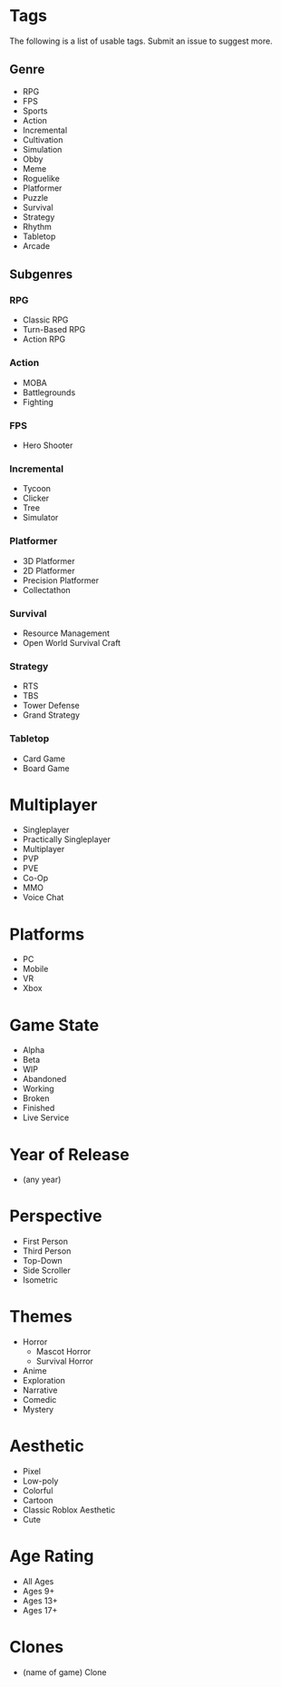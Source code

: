 # Tags
The following is a list of usable tags. Submit an issue to suggest more.

## Genre
- RPG
- FPS
- Sports
- Action
- Incremental
- Cultivation
- Simulation
- Obby
- Meme
- Roguelike
- Platformer
- Puzzle
- Survival
- Strategy
- Rhythm
- Tabletop
- Arcade

## Subgenres
### RPG
- Classic RPG
- Turn-Based RPG
- Action RPG
### Action
- MOBA
- Battlegrounds
- Fighting
### FPS
- Hero Shooter
### Incremental
- Tycoon
- Clicker
- Tree
- Simulator
### Platformer
- 3D Platformer
- 2D Platformer
- Precision Platformer
- Collectathon
### Survival
- Resource Management
- Open World Survival Craft
### Strategy
- RTS
- TBS
- Tower Defense
- Grand Strategy
### Tabletop
- Card Game
- Board Game

# Multiplayer
- Singleplayer
- Practically Singleplayer
- Multiplayer
- PVP
- PVE
- Co-Op
- MMO
- Voice Chat

# Platforms
- PC
- Mobile
- VR
- Xbox

# Game State
- Alpha
- Beta
- WIP
- Abandoned
- Working
- Broken
- Finished
- Live Service

# Year of Release
- (any year)

# Perspective
- First Person
- Third Person
- Top-Down
- Side Scroller
- Isometric

# Themes
- Horror
  - Mascot Horror
  - Survival Horror
- Anime
- Exploration
- Narrative
- Comedic
- Mystery

# Aesthetic
- Pixel
- Low-poly
- Colorful
- Cartoon
- Classic Roblox Aesthetic
- Cute

# Age Rating
- All Ages
- Ages 9+
- Ages 13+
- Ages 17+

# Clones
- (name of game) Clone
